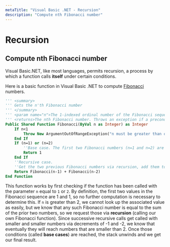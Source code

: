 ```yaml
---
metaTitle: "Visual Basic .NET - Recursion"
description: "Compute nth Fibonacci number"
---
```


# Recursion



## Compute nth Fibonacci number


Visual Basic.NET, like most languages, permits recursion, a process by which a function calls **itself** under certain conditions.

Here is a basic function in Visual Basic .NET to compute [Fibonacci](https://en.wikipedia.org/wiki/Fibonacci_number) numbers.

```vb
''' <summary>
''' Gets the n'th Fibonacci number
''' </summary>
''' <param name="n">The 1-indexed ordinal number of the Fibonacci sequence that you wish to receive. Precondition: Must be greater than or equal to 1.</param>
''' <returns>The nth Fibonacci number. Throws an exception if a precondition is violated.</returns>
Public Shared Function Fibonacci(ByVal n as Integer) as Integer
    If n<1
        Throw New ArgumentOutOfRangeException("n must be greater than or equal to one.")
    End If
    If (n=1) or (n=2)
        ''Base case. The first two Fibonacci numbers (n=1 and n=2) are both 1, by definition.
        Return 1
    End If
    ''Recursive case.
    ''Get the two previous Fibonacci numbers via recursion, add them together, and return the result.
    Return Fibonacci(n-1) + Fibonacci(n-2)
End Function

```

This function works by first checking if the function has been called with the parameter `n` equal to `1` or `2`.  By definition, the first two values in the Fibonacci sequence are 1 and 1, so no further computation is necessary to determine this. If `n` is greater than 2, we cannot look up the associated value as easily, but we know that any such Fibonacci number is equal to the sum of the prior two numbers, so we request those via **recursion** (calling our own Fibonacci function). Since successive recursive calls get called with smaller and smaller numbers via decrements of -1 and -2, we know that eventually they will reach numbers that are smaller than 2. Once those conditions (called **base cases**) are reached, the stack unwinds and we get our final result.

